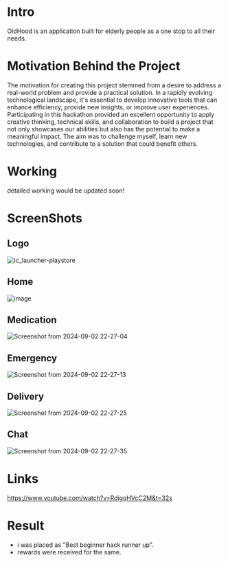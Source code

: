 # Intro
OldHood is an application built for elderly people as a one stop to all their needs.

# Motivation Behind the Project
The motivation for creating this project stemmed from a desire to address a real-world problem and provide a practical solution. In a rapidly evolving technological landscape, it's essential to develop innovative tools that can enhance efficiency, provide new insights, or improve user experiences. Participating in this hackathon provided an excellent opportunity to apply creative thinking, technical skills, and collaboration to build a project that not only showcases our abilities but also has the potential to make a meaningful impact. The aim was to challenge myself, learn new technologies, and contribute to a solution that could benefit others.

# Working
detailed working would be updated soon!

# ScreenShots

## Logo
![ic_launcher-playstore](https://github.com/user-attachments/assets/1a075e1b-cfff-4a6f-a7f0-fb4573e4dee9)

## Home 
![image](https://github.com/user-attachments/assets/aed858d1-6900-409f-864c-d84b032ed630)

## Medication
![Screenshot from 2024-09-02 22-27-04](https://github.com/user-attachments/assets/bd809c02-0137-4e62-b13a-1e7b597fc067)

## Emergency
![Screenshot from 2024-09-02 22-27-13](https://github.com/user-attachments/assets/de25c26c-3bb5-43df-8ad2-9007f0a27073)

## Delivery
![Screenshot from 2024-09-02 22-27-25](https://github.com/user-attachments/assets/f2ffdfea-a22d-46f0-bab7-6b6a50f24418)

## Chat
![Screenshot from 2024-09-02 22-27-35](https://github.com/user-attachments/assets/a96c36d0-edc6-4c48-87e9-3e83e8dcf145)

# Links
https://www.youtube.com/watch?v=RdigqHVcC2M&t=32s

# Result
- i was placed as "Best beginner hack runner up".
- rewards were received for the same.

